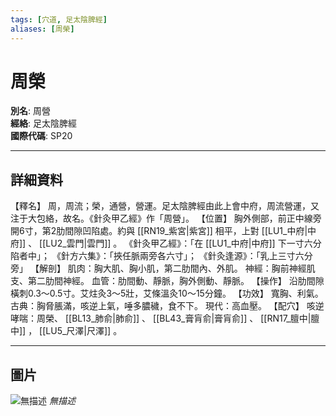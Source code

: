 ```yaml
---
tags: [穴道, 足太陰脾經]
aliases: [周榮]
---
```


# 周榮

**別名**: 周營  
**經絡**: 足太陰脾經  
**國際代碼**: SP20  

---

## 詳細資料
【釋名】
周，周流；榮，通營，營運。足太陰脾經由此上會中府，周流營運，又注于大包絡，故名。《針灸甲乙經》作「周營」。
【位置】
胸外側部，前正中線旁開6寸，第2肋間隙凹陷處。約與 [[RN19_紫宮|紫宮]] 相平，上對 [[LU1_中府|中府]] 、 [[LU2_雲門|雲門]] 。
《針灸甲乙經》：「在 [[LU1_中府|中府]] 下一寸六分陷者中」；
《針方六集》：「挾任脈兩旁各六寸」；
《針灸逢源》：「乳上三寸六分旁」
【解剖】
肌肉：胸大肌、胸小肌，第二肋間內、外肌。
神經：胸前神經肌支、第二肋間神經。
血管：肋間動、靜脈，胸外側動、靜脈。
【操作】
沿肋間隙橫刺0.3～0.5寸。艾炷灸3～5壯，艾條溫灸10～15分鐘。
【功效】
寬胸、利氣。
古典：胸脅脹滿，咳逆上氣，唾多膿穢，食不下。
現代：高血壓。
【配穴】
咳逆哮喘：周榮、 [[BL13_肺俞|肺俞]] 、 [[BL43_膏肓俞|膏肓俞]] 、 [[RN17_膻中|膻中]] ， [[LU5_尺澤|尺澤]] 。

---

## 圖片
![無描述](https://yibian.hopto.org/pic/shu16/154.gif)
_無描述_


